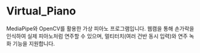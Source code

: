 # Virtual_Piano
MediaPipe와 OpenCV를 활용한 가상 피아노 프로그램입니다. 웹캠을 통해 손가락을 인식하여 실제 피아노처럼 연주할 수 있으며, 멀티터치(여러 건반 동시 입력)와 연주 녹화 기능을 지원합니다.
